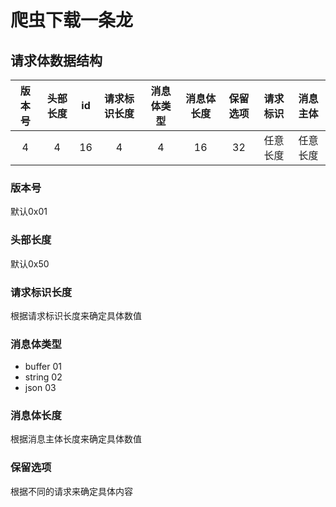 # 爬虫下载一条龙

## 请求体数据结构

| 版本号 | 头部长度 | id | 请求标识长度 | 消息体类型 | 消息体长度 | 保留选项 | 请求标识 | 消息主体 |
| :------: | :------: | :------: | :------: | :------: | :------: | :------: | :------: | :------: |
| 4 | 4 | 16 | 4 | 4 | 16 | 32 | 任意长度 | 任意长度 |

### 版本号
默认0x01

### 头部长度
默认0x50
### 请求标识长度
根据请求标识长度来确定具体数值
### 消息体类型
- buffer 01
- string 02
- json 03
### 消息体长度
根据消息主体长度来确定具体数值
### 保留选项
根据不同的请求来确定具体内容
